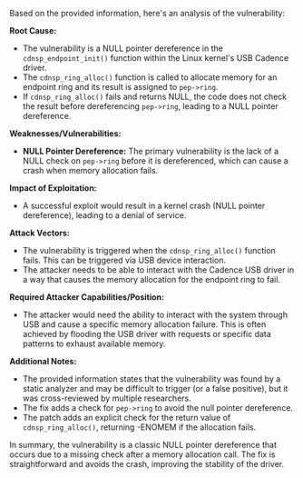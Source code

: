 Based on the provided information, here's an analysis of the vulnerability:

**Root Cause:**
- The vulnerability is a NULL pointer dereference in the `cdnsp_endpoint_init()` function within the Linux kernel's USB Cadence driver.
- The `cdnsp_ring_alloc()` function is called to allocate memory for an endpoint ring and its result is assigned to `pep->ring`.
- If `cdnsp_ring_alloc()` fails and returns NULL, the code does not check the result before dereferencing `pep->ring`, leading to a NULL pointer dereference.

**Weaknesses/Vulnerabilities:**
- **NULL Pointer Dereference:** The primary vulnerability is the lack of a NULL check on `pep->ring` before it is dereferenced, which can cause a crash when memory allocation fails.

**Impact of Exploitation:**
- A successful exploit would result in a kernel crash (NULL pointer dereference), leading to a denial of service.

**Attack Vectors:**
- The vulnerability is triggered when the `cdnsp_ring_alloc()` function fails. This can be triggered via USB device interaction.
- The attacker needs to be able to interact with the Cadence USB driver in a way that causes the memory allocation for the endpoint ring to fail.

**Required Attacker Capabilities/Position:**
- The attacker would need the ability to interact with the system through USB and cause a specific memory allocation failure. This is often achieved by flooding the USB driver with requests or specific data patterns to exhaust available memory.

**Additional Notes:**
- The provided information states that the vulnerability was found by a static analyzer and may be difficult to trigger (or a false positive), but it was cross-reviewed by multiple researchers.
- The fix adds a check for `pep->ring` to avoid the null pointer dereference.
- The patch adds an explicit check for the return value of `cdnsp_ring_alloc()`, returning -ENOMEM if the allocation fails.

In summary, the vulnerability is a classic NULL pointer dereference that occurs due to a missing check after a memory allocation call. The fix is straightforward and avoids the crash, improving the stability of the driver.